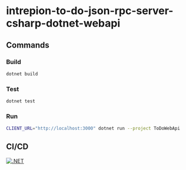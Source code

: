 # intrepion-to-do-json-rpc-server-csharp-dotnet-webapi

## Commands

### Build

```bash
dotnet build
```

### Test

```bash
dotnet test
```

### Run

```bash
CLIENT_URL="http://localhost:3000" dotnet run --project ToDoWebApi
```

## CI/CD

[![.NET](https://github.com/intrepion/intrepion-to-do-web-csharp-dotnet-web/actions/workflows/dotnet.yml/badge.svg?branch=main)](https://github.com/intrepion/intrepion-to-do-web-csharp-dotnet-web/actions/workflows/dotnet.yml)
